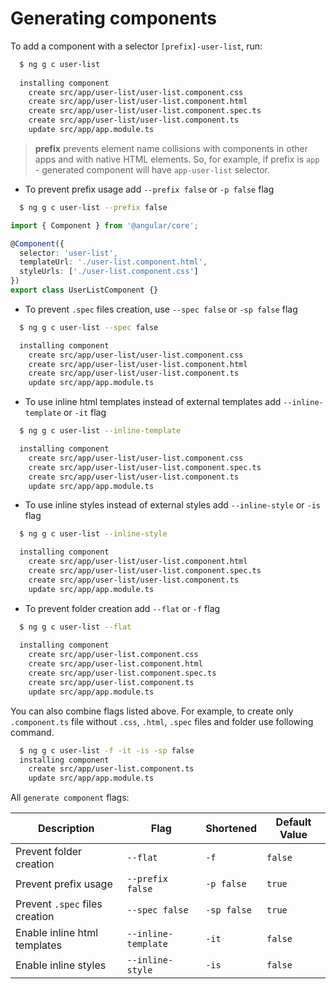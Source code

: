 # Generating components

To add a component with a selector `[prefix]-user-list`, run:

```bash
  $ ng g c user-list
  
  installing component
    create src/app/user-list/user-list.component.css
    create src/app/user-list/user-list.component.html
    create src/app/user-list/user-list.component.spec.ts
    create src/app/user-list/user-list.component.ts
    update src/app/app.module.ts
```

> **prefix** prevents element name collisions with components in other apps and with native HTML elements.
So, for example, if prefix is `app` - generated component will have `app-user-list` selector.

- To prevent prefix usage add `--prefix false` or `-p false` flag

```bash
  $ ng g c user-list --prefix false
```

```typescript
import { Component } from '@angular/core';

@Component({
  selector: 'user-list',
  templateUrl: './user-list.component.html',
  styleUrls: ['./user-list.component.css']
})
export class UserListComponent {}
```

- To prevent `.spec` files creation, use `--spec false` or `-sp false` flag

```bash
  $ ng g c user-list --spec false

  installing component
    create src/app/user-list/user-list.component.css
    create src/app/user-list/user-list.component.html
    create src/app/user-list/user-list.component.ts
    update src/app/app.module.ts
```

- To use inline html templates instead of external templates add `--inline-template` or `-it` flag

```bash
  $ ng g c user-list --inline-template

  installing component
    create src/app/user-list/user-list.component.css
    create src/app/user-list/user-list.component.spec.ts
    create src/app/user-list/user-list.component.ts
    update src/app/app.module.ts
```

- To use inline styles instead of external styles add `--inline-style` or `-is` flag

```bash
  $ ng g c user-list --inline-style

  installing component
    create src/app/user-list/user-list.component.html
    create src/app/user-list/user-list.component.spec.ts
    create src/app/user-list/user-list.component.ts
    update src/app/app.module.ts
```

- To prevent folder creation add `--flat` or `-f` flag

```bash
  $ ng g c user-list --flat
  
  installing component
    create src/app/user-list.component.css
    create src/app/user-list.component.html
    create src/app/user-list.component.spec.ts
    create src/app/user-list.component.ts
    update src/app/app.module.ts
```

You can also combine flags listed above. For example, to create only `.component.ts` file without `.css`, `.html`, `.spec` files and folder use following command.

```bash
  $ ng g c user-list -f -it -is -sp false
  installing component
    create src/app/user-list.component.ts
    update src/app/app.module.ts  
```

All `generate component` flags:

Description                     | Flag                                    | Shortened     | Default Value
---                             | ---                                     | ---           | ---
Prevent folder creation         | `--flat`                                | `-f`          | `false`
Prevent prefix usage            | `--prefix false`                        | `-p false`    | `true`
Prevent `.spec` files creation  | `--spec false`                          | `-sp false`   | `true`
Enable  inline html templates   | `--inline-template`                     | `-it`         | `false`
Enable  inline styles           | `--inline-style`                        | `-is`         | `false`
